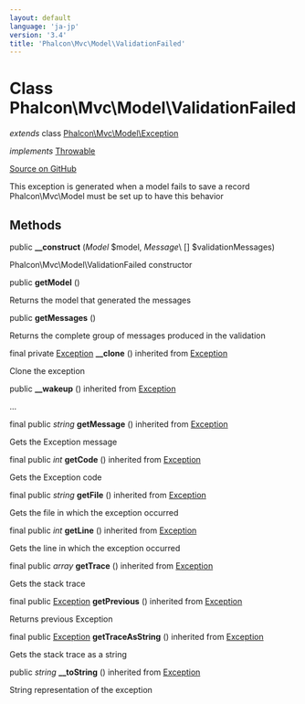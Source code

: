 ```yaml
---
layout: default
language: 'ja-jp'
version: '3.4'
title: 'Phalcon\Mvc\Model\ValidationFailed'
---
```


# Class **Phalcon\Mvc\Model\ValidationFailed**

*extends* class [Phalcon\Mvc\Model\Exception](/3.4/en/api/Phalcon_Mvc_Model_Exception)

*implements* [Throwable](http://php.net/manual/en/class.throwable.php)

<a href="https://github.com/phalcon/cphalcon/tree/v3.4.0/phalcon/mvc/model/validationfailed.zep" class="btn btn-default btn-sm">Source on GitHub</a>

This exception is generated when a model fails to save a record Phalcon\Mvc\Model must be set up to have this behavior

## Methods

public **__construct** (*Model* $model, *Message*\ [] $validationMessages)

Phalcon\Mvc\Model\ValidationFailed constructor

public **getModel** ()

Returns the model that generated the messages

public **getMessages** ()

Returns the complete group of messages produced in the validation

final private [Exception](http://php.net/manual/en/class.exception.php) **__clone** () inherited from [Exception](http://php.net/manual/en/class.exception.php)

Clone the exception

public **__wakeup** () inherited from [Exception](http://php.net/manual/en/class.exception.php)

...

final public *string* **getMessage** () inherited from [Exception](http://php.net/manual/en/class.exception.php)

Gets the Exception message

final public *int* **getCode** () inherited from [Exception](http://php.net/manual/en/class.exception.php)

Gets the Exception code

final public *string* **getFile** () inherited from [Exception](http://php.net/manual/en/class.exception.php)

Gets the file in which the exception occurred

final public *int* **getLine** () inherited from [Exception](http://php.net/manual/en/class.exception.php)

Gets the line in which the exception occurred

final public *array* **getTrace** () inherited from [Exception](http://php.net/manual/en/class.exception.php)

Gets the stack trace

final public [Exception](http://php.net/manual/en/class.exception.php) **getPrevious** () inherited from [Exception](http://php.net/manual/en/class.exception.php)

Returns previous Exception

final public [Exception](http://php.net/manual/en/class.exception.php) **getTraceAsString** () inherited from [Exception](http://php.net/manual/en/class.exception.php)

Gets the stack trace as a string

public *string* **__toString** () inherited from [Exception](http://php.net/manual/en/class.exception.php)

String representation of the exception